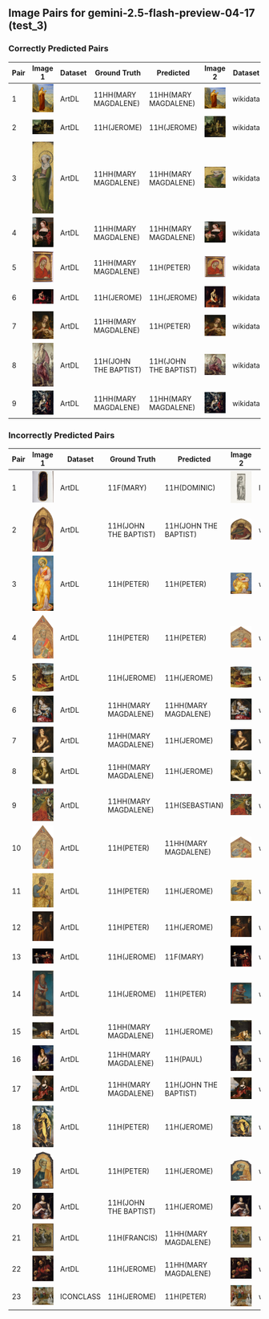## Image Pairs for gemini-2.5-flash-preview-04-17 (test_3)

### Correctly Predicted Pairs

| Pair | Image 1 | Dataset | Ground Truth | Predicted | Image 2 | Dataset | Ground Truth | Predicted |
|------|---------|---------|--------------|-----------|---------|---------|--------------|-----------|
| 1 | ![Image 1](../../example/image_1_258398.jpg) | ArtDL | 11HH(MARY MAGDALENE) | 11HH(MARY MAGDALENE) | ![Image 2](../../example/image_2_Q19820268.jpg) | wikidata | 11HH(MARY MAGDALENE) | 11HH(MARY MAGDALENE) |
| 2 | ![Image 1](../../example/image_1_Q17335796.jpg) | ArtDL | 11H(JEROME) | 11H(JEROME) | ![Image 2](../../example/image_2_Q17335796.jpg) | wikidata | 11H(JEROME) | 11H(JEROME) |
| 3 | ![Image 1](../../example/image_1_Q19926040.jpg) | ArtDL | 11HH(MARY MAGDALENE) | 11HH(MARY MAGDALENE) | ![Image 2](../../example/image_2_Q19926040.jpg) | wikidata | 11HH(MARY MAGDALENE) | 11HH(MARY MAGDALENE) |
| 4 | ![Image 1](../../example/image_1_Q20267955.jpg) | ArtDL | 11HH(MARY MAGDALENE) | 11HH(MARY MAGDALENE) | ![Image 2](../../example/image_2_Q20267955.jpg) | wikidata | 11HH(MARY MAGDALENE) | 11HH(MARY MAGDALENE) |
| 5 | ![Image 1](../../example/image_1_Q29477236.jpg) | ArtDL | 11HH(MARY MAGDALENE) | 11H(PETER) | ![Image 2](../../example/image_2_Q29477236.jpg) | wikidata | 11HH(MARY MAGDALENE) | 11H(PETER) |
| 6 | ![Image 1](../../example/image_1_Q510799.jpg) | ArtDL | 11H(JEROME) | 11H(JEROME) | ![Image 2](../../example/image_2_Q510799.jpg) | wikidata | 11H(JEROME) | 11H(JEROME) |
| 7 | ![Image 1](../../example/image_1_Q55102676.jpg) | ArtDL | 11HH(MARY MAGDALENE) | 11H(PETER) | ![Image 2](../../example/image_2_Q55102676.jpg) | wikidata | 11HH(MARY MAGDALENE) | 11H(PETER) |
| 8 | ![Image 1](../../example/image_1_en-SK-A-3382.jpg) | ArtDL | 11H(JOHN THE BAPTIST) | 11H(JOHN THE BAPTIST) | ![Image 2](../../example/image_2_Q17334273.jpg) | wikidata | 11H(JOHN THE BAPTIST) | 11H(JOHN THE BAPTIST) |
| 9 | ![Image 1](../../example/image_1_greco_el_17_1703grec.jpg) | ArtDL | 11HH(MARY MAGDALENE) | 11HH(MARY MAGDALENE) | ![Image 2](../../example/image_2_Q16589363.jpg) | wikidata | 11HH(MARY MAGDALENE) | 11HH(MARY MAGDALENE) |

### Incorrectly Predicted Pairs

| Pair | Image 1 | Dataset | Ground Truth | Predicted | Image 2 | Dataset | Ground Truth | Predicted |
|------|---------|---------|--------------|-----------|---------|---------|--------------|-----------|
| 1 | ![Image 1](../../example/image_1_ICCD3710537_375754.jpg) | ArtDL | 11F(MARY) | 11H(DOMINIC) | ![Image 2](../../example/image_2_IIHIM_RIJKS_1827277148.jpg) | ICONCLASS | 11HH(CATHERINE) | 11HH(MARY MAGDALENE) |
| 2 | ![Image 1](../../example/image_1_1939_1_291.jpg) | ArtDL | 11H(JOHN THE BAPTIST) | 11H(JOHN THE BAPTIST) | ![Image 2](../../example/image_2_Q20173065.jpg) | wikidata | 11H(JOHN THE BAPTIST) | 11H(JOHN) |
| 3 | ![Image 1](../../example/image_1_1939_1_80.jpg) | ArtDL | 11H(PETER) | 11H(PETER) | ![Image 2](../../example/image_2_Q20173671.jpg) | wikidata | 11H(PETER) | 11H(ANTONY ABBOT) |
| 4 | ![Image 1](../../example/image_1_1950_11_1_a.jpg) | ArtDL | 11H(PETER) | 11H(PETER) | ![Image 2](../../example/image_2_Q20173413.jpg) | wikidata | 11H(PETER) | 11H(JOHN THE BAPTIST) |
| 5 | ![Image 1](../../example/image_1_253141.jpg) | ArtDL | 11H(JEROME) | 11H(JEROME) | ![Image 2](../../example/image_2_Q3947314.jpg) | wikidata | 11H(JEROME) | 11HH(CATHERINE) |
| 6 | ![Image 1](../../example/image_1_253669.jpg) | ArtDL | 11HH(MARY MAGDALENE) | 11HH(MARY MAGDALENE) | ![Image 2](../../example/image_2_Q20540321.jpg) | wikidata | 11HH(MARY MAGDALENE) | 11H(PETER) |
| 7 | ![Image 1](../../example/image_1_Q15974339.jpg) | ArtDL | 11HH(MARY MAGDALENE) | 11H(JEROME) | ![Image 2](../../example/image_2_Q15974339.jpg) | wikidata | 11HH(MARY MAGDALENE) | 11HH(MARY MAGDALENE) |
| 8 | ![Image 1](../../example/image_1_Q18748614.jpg) | ArtDL | 11HH(MARY MAGDALENE) | 11H(JEROME) | ![Image 2](../../example/image_2_Q18748614.jpg) | wikidata | 11HH(MARY MAGDALENE) | 11HH(MARY MAGDALENE) |
| 9 | ![Image 1](../../example/image_1_Q19925792.jpg) | ArtDL | 11HH(MARY MAGDALENE) | 11H(SEBASTIAN) | ![Image 2](../../example/image_2_Q19925792.jpg) | wikidata | 11HH(MARY MAGDALENE) | 11H(JEROME) |
| 10 | ![Image 1](../../example/image_1_Q20173413.jpg) | ArtDL | 11H(PETER) | 11HH(MARY MAGDALENE) | ![Image 2](../../example/image_2_Q20173413.jpg) | wikidata | 11H(PETER) | 11H(JOHN THE BAPTIST) |
| 11 | ![Image 1](../../example/image_1_Q20173883.jpg) | ArtDL | 11H(PETER) | 11H(JEROME) | ![Image 2](../../example/image_2_Q20173883.jpg) | wikidata | 11H(PETER) | 11H(JOHN THE BAPTIST) |
| 12 | ![Image 1](../../example/image_1_Q21283213.jpg) | ArtDL | 11H(PETER) | 11H(JEROME) | ![Image 2](../../example/image_2_Q21283213.jpg) | wikidata | 11H(PETER) | 11H(PETER) |
| 13 | ![Image 1](../../example/image_1_Q2715177.jpg) | ArtDL | 11H(JEROME) | 11F(MARY) | ![Image 2](../../example/image_2_Q2715177.jpg) | wikidata | 11H(JEROME) | 11H(JOSEPH) |
| 14 | ![Image 1](../../example/image_1_Q27981491.jpg) | ArtDL | 11H(JEROME) | 11H(PETER) | ![Image 2](../../example/image_2_Q27981491.jpg) | wikidata | 11H(JEROME) | 11HH(MARY MAGDALENE) |
| 15 | ![Image 1](../../example/image_1_Q29024815.jpg) | ArtDL | 11HH(MARY MAGDALENE) | 11H(JEROME) | ![Image 2](../../example/image_2_Q29024815.jpg) | wikidata | 11HH(MARY MAGDALENE) | 11H(FRANCIS) |
| 16 | ![Image 1](../../example/image_1_Q4448822.jpg) | ArtDL | 11HH(MARY MAGDALENE) | 11H(PAUL) | ![Image 2](../../example/image_2_Q4448822.jpg) | wikidata | 11HH(MARY MAGDALENE) | 11HH(MARY MAGDALENE) |
| 17 | ![Image 1](../../example/image_1_Q6004260.jpg) | ArtDL | 11HH(MARY MAGDALENE) | 11H(JOHN THE BAPTIST) | ![Image 2](../../example/image_2_Q6004260.jpg) | wikidata | 11HH(MARY MAGDALENE) | 11HH(MARY MAGDALENE) |
| 18 | ![Image 1](../../example/image_1_Q9073676.jpg) | ArtDL | 11H(PETER) | 11H(JEROME) | ![Image 2](../../example/image_2_Q9073676.jpg) | wikidata | 11H(PETER) | 11H(JOHN THE BAPTIST) |
| 19 | ![Image 1](../../example/image_1___EX_1000788252_18423.jpg) | ArtDL | 11H(PETER) | 11H(JEROME) | ![Image 2](../../example/image_2_Q20172983.jpg) | wikidata | 11H(PETER) | 11H(JOHN THE BAPTIST) |
| 20 | ![Image 1](../../example/image_1_clouet_jean_francbap.jpg) | ArtDL | 11H(JOHN THE BAPTIST) | 11H(JEROME) | ![Image 2](../../example/image_2_Q30096142.jpg) | wikidata | 11H(JOHN THE BAPTIST) | 11H(JOHN THE BAPTIST) |
| 21 | ![Image 1](../../example/image_1_en-SK-A-4006.jpg) | ArtDL | 11H(FRANCIS) | 11HH(MARY MAGDALENE) | ![Image 2](../../example/image_2_Q17335839.jpg) | wikidata | 11H(FRANCIS) | 11H(JOSEPH) |
| 22 | ![Image 1](../../example/image_1_hemessen_jan_stjerom.jpg) | ArtDL | 11H(JEROME) | 11HH(MARY MAGDALENE) | ![Image 2](../../example/image_2_Q114744953.jpg) | wikidata | 11H(JEROME) | 11H(JEROME) |
| 23 | ![Image 1](../../example/image_1_IIHIM_RIJKS_-649904531.jpg) | ICONCLASS | 11H(JEROME) | 11H(PETER) | ![Image 2](../../example/image_2_Q17328232.jpg) | wikidata | 11H(JEROME) | 11H(JEROME) |

